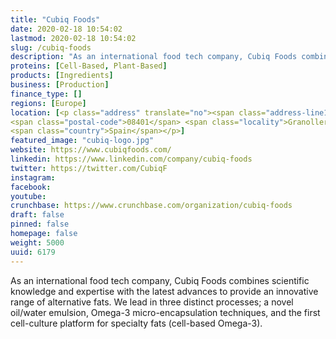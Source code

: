 ```yaml
---
title: "Cubiq Foods"
date: 2020-02-18 10:54:02
lastmod: 2020-02-18 10:54:02
slug: /cubiq-foods
description: "As an international food tech company, Cubiq Foods combines scientific knowledge and expertise with the latest advances to provide an innovative range of alternative fats. We lead in three distinct processes; a novel oil/water emulsion, Omega-3 micro-encapsulation techniques, and the first cell-culture platform for specialty fats (cell-based Omega-3)."
proteins: [Cell-Based, Plant-Based]
products: [Ingredients]
business: [Production]
finance_type: []
regions: [Europe]
location: [<p class="address" translate="no"><span class="address-line1">Carrer de Barcelona</span><br>
<span class="postal-code">08401</span> <span class="locality">Granollers</span><br>
<span class="country">Spain</span></p>]
featured_image: "cubiq-logo.jpg"
website: https://www.cubiqfoods.com/
linkedin: https://www.linkedin.com/company/cubiq-foods
twitter: https://twitter.com/CubiqF
instagram: 
facebook: 
youtube: 
crunchbase: https://www.crunchbase.com/organization/cubiq-foods
draft: false
pinned: false
homepage: false
weight: 5000
uuid: 6179
---
```

As an international food tech company, Cubiq Foods combines scientific knowledge and expertise with the latest advances to provide an innovative range of alternative fats. We lead in three distinct processes; a novel oil/water emulsion, Omega-3 micro-encapsulation techniques, and the first cell-culture platform for specialty fats (cell-based Omega-3).
